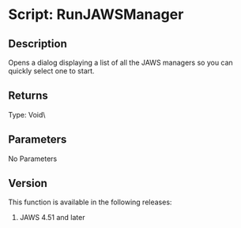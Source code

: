 # Script: RunJAWSManager

## Description

Opens a dialog displaying a list of all the JAWS managers so you can
quickly select one to start.

## Returns

Type: Void\

## Parameters

No Parameters

## Version

This function is available in the following releases:

1.  JAWS 4.51 and later
